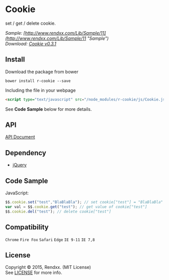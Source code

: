 # Cookie
set / get / delete cookie.

*Sample: [http://www.rendxx.com/Lib/Sample/11](http://www.rendxx.com/Lib/Sample/11 "Sample")*  
*Download: [Cookie v0.3.1](https://github.com/Rendxx/Cookie/releases/tag/0.3.1 "Download")*

## Install
Download the package from bower
```
bower install r-cookie --save
```

Including the file in your webpage
```HTML
<script type="text/javascript" src="/node_modules/r-cookie/js/Cookie.js"></script>
```

See **Code Sample** below for more details.

## API
[API Document](https://github.com/Rendxx/Cookie/blob/master/API%20Document.md)

## Dependency
- [jQuery][]

## Code Sample
JavaScript:

```javascript
$$.cookie.set("test","BlaBlaBla"); // set cookie["test"] = "BlaBlaBla"
var val = $$.cookie.get("test"); // get value of cookie["test"]
$$.cookie.del("test"); // delete cookie["test"]
```

## Compatibility
```Chrome``` ```Fire Fox``` ```Safari``` ```Edge``` ```IE 9-11``` ```IE 7,8```

## License 
Copyright &copy; 2015, Rendxx. (MIT License)  
See [LICENSE][] for more info.

[jQuery]: https://jquery.com/ "jQuery Home Page"
[LICENSE]: https://github.com/Rendxx/Cookie/blob/master/LICENSE